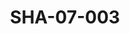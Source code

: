 ---
pid: SHA-07-003
title: SHA-07-003
language: ar
original_label: 
rights: شرحبيل احمد
location_of_original: شرحبيل احمد
photographer_or_studio: 
scanned_from: photograph 10.6 by 16.8
_date: 7/9/1977
location: الخرطوم، نادي الطيران المدني
description: شرحبيل احمد ومزيع فيصل في حفل تكريم شرحبيل احمد
additional_notes: 
permission_display: 'yes'
on_server: 'no'
on_website: 'no'
permalink: /photopages/ar/SHA-07-003
layout: photo-page
---